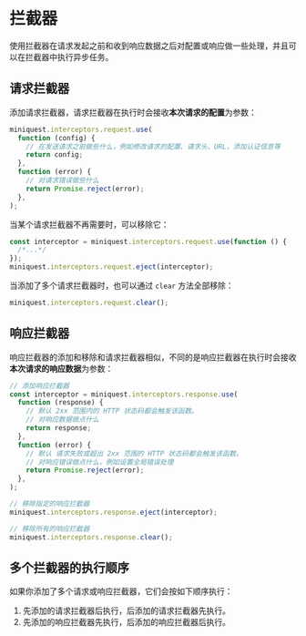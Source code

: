 # 拦截器

使用拦截器在请求发起之前和收到响应数据之后对配置或响应做一些处理，并且可以在拦截器中执行异步任务。

## 请求拦截器

添加请求拦截器，请求拦截器在执行时会接收**本次请求的配置**为参数：

```js
miniquest.interceptors.request.use(
  function (config) {
    // 在发送请求之前做些什么，例如修改请求的配置、请求头、URL，添加认证信息等
    return config;
  },
  function (error) {
    // 对请求错误做些什么
    return Promise.reject(error);
  },
);
```

当某个请求拦截器不再需要时，可以移除它：

```js
const interceptor = miniquest.interceptors.request.use(function () {
  /*...*/
});
miniquest.interceptors.request.eject(interceptor);
```

当添加了多个请求拦截器时，也可以通过 `clear` 方法全部移除：

```js
miniquest.interceptors.request.clear();
```

## 响应拦截器

响应拦截器的添加和移除和请求拦截器相似，不同的是响应拦截器在执行时会接收**本次请求的响应数据**为参数：

```js
// 添加响应拦截器
const interceptor = miniquest.interceptors.response.use(
  function (response) {
    // 默认 2xx 范围内的 HTTP 状态码都会触发该函数。
    // 对响应数据做点什么
    return response;
  },
  function (error) {
    // 默认 请求失败或超出 2xx 范围的 HTTP 状态码都会触发该函数。
    // 对响应错误做点什么，例如设置全局错误处理
    return Promise.reject(error);
  },
);

// 移除指定的响应拦截器
miniquest.interceptors.response.eject(interceptor);

// 移除所有的响应拦截器
miniquest.interceptors.response.clear();
```

## 多个拦截器的执行顺序

如果你添加了多个请求或响应拦截器，它们会按如下顺序执行：

1. 先添加的请求拦截器后执行，后添加的请求拦截器先执行。
2. 先添加的响应拦截器先执行，后添加的响应拦截器后执行。
